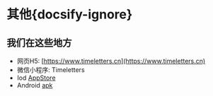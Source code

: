 # 其他{docsify-ignore}

## 我们在这些地方

- 网页H5: [https://www.timeletters.cn](https://www.timeletters.cn)
- 微信小程序: Timeletters
- Iod [AppStore](https://apps.apple.com/cn/app/id1552523043)
- Android [apk](https://vkceyugu.cdn.bspapp.com/VKCEYUGU-dd8c776e-5819-404d-9e85-7faaaf426be8/f4f29ea5-e68c-44c4-ac51-52c0cb64a5b5.apk)